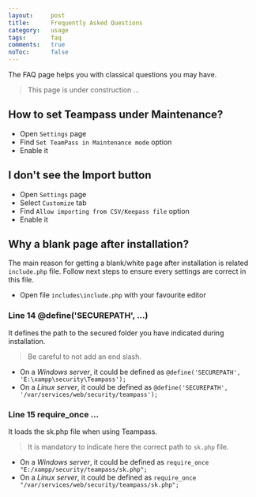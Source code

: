 ```yaml
---
layout:     post
title:      Frequently Asked Questions
category:   usage
tags:       faq
comments:   true
noToc:      false
---
```


The FAQ page helps you with classical questions you may have.

> This page is under construction ...

## How to set Teampass under Maintenance?

* Open `Settings` page
* Find `Set TeamPass in Maintenance mode` option
* Enable it

## I don't see the Import button

* Open `Settings` page
* Select `Customize` tab
* Find `Allow importing from CSV/Keepass file` option
* Enable it

## Why a blank page after installation?
The main reason for getting a blank/white page after installation is related `include.php` file.
Follow next steps to ensure every settings are correct in this file.

* Open file `includes\include.php` with your favourite editor

### Line 14 @define('SECUREPATH', ...)

It defines the path to the secured folder you have indicated during installation.

> Be careful to not add an end slash.

* On a _Windows server_, it could be defined as
`
@define('SECUREPATH', 'E:\xampp\security\Teampass');
`
* On a _Linux server_, it could be defined as
`
@define('SECUREPATH', '/var/services/web/security/teampass');
`

### Line 15 require_once ...

It loads the sk.php file when using Teampass.

> It is mandatory to indicate here the correct path to `sk.php` file.

* On a _Windows server_, it could be defined as
`
require_once "E:/xampp/security/teampass/sk.php";
`
* On a _Linux server_, it could be defined as
`
require_once "/var/services/web/security/teampass/sk.php";
`